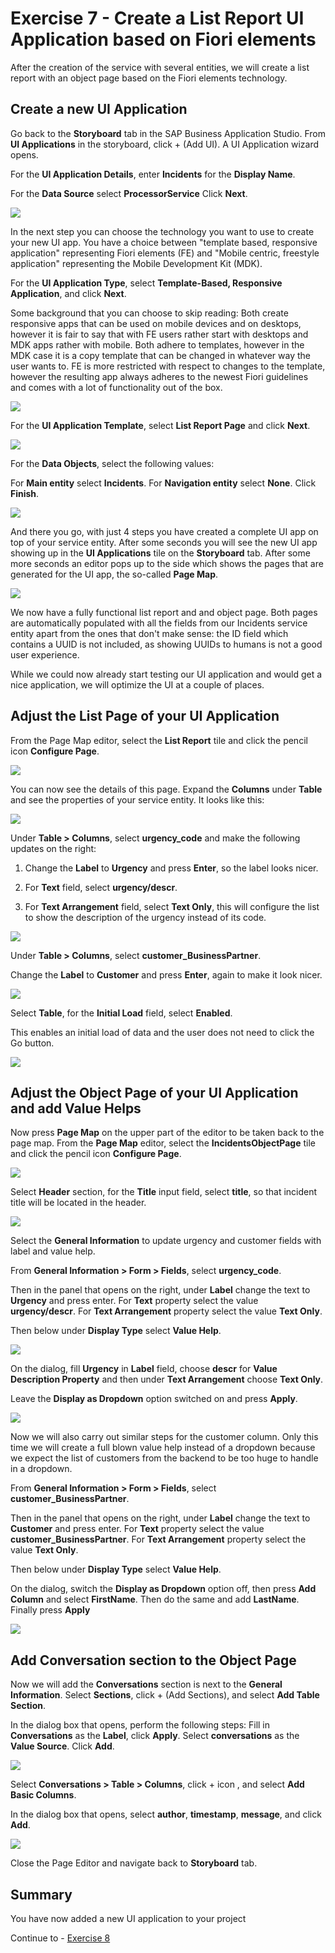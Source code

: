 # Exercise 7 - Create a List Report UI Application based on Fiori elements

After the creation of the service with several entities, we will create a list report with an object page based on the Fiori elements technology.

## Create a new UI Application

Go back to the **Storyboard** tab in the SAP Business Application Studio.
From **UI Applications** in the storyboard, click + (Add UI).
A UI Application wizard opens.

For the **UI Application Details**, enter **Incidents** for the **Display Name**.

For the **Data Source** select **ProcessorService**
Click **Next**.

![](/exercises/Ex7/images/UIApplicationDetails.png)

In the next step you can choose the technology you want to use to create your new UI app. You have a choice between "template based, responsive application" representing Fiori elements (FE) and "Mobile centric, freestyle application" representing the Mobile Development Kit (MDK).

For the **UI Application Type**, select **Template-Based, Responsive Application**, and click **Next**.

Some background that you can choose to skip reading:
Both create responsive apps that can be used on mobile devices and on desktops, however it is fair to say that with FE users rather start with desktops and MDK apps rather with mobile. Both adhere to templates, however in the MDK case it is a copy template that can be changed in whatever way the user wants to. FE is more restricted with respect to changes to the template, however the resulting app always adheres to the newest Fiori guidelines and comes with a lot of functionality out of the box.

![](/exercises/Ex7/images/templateresponsive.png)

For the **UI Application Template**, select **List Report Page** and click **Next**.

![](/exercises/Ex7/images/listreport.png)

For the **Data Objects**, select the following values:

For **Main entity**	select **Incidents**.
For **Navigation entity** select **None**.
Click **Finish**.

![](/exercises/Ex7/images/dataobjects.png)

And there you go, with just 4 steps you have created a complete UI app on top of your service entity. After some seconds you will see the new UI app showing up in the **UI Applications** tile on the **Storyboard** tab. After some more seconds an editor pops up to the side which shows the pages that are generated for the UI app, the so-called **Page Map**.

![](/exercises/Ex7/images/UIInStoryboard.png)

We now have a fully functional list report and and object page. Both pages are automatically populated with all the fields from our Incidents service entity apart from the ones that don't make sense: the ID field which contains a UUID is not included, as showing UUIDs to humans is not a good user experience.

While we could now already start testing our UI application and would get a nice application, we will optimize the UI at a couple of places.

## Adjust the List Page of your UI Application

From the Page Map editor, select the **List Report** tile and click the pencil icon **Configure Page**.

![](/exercises/Ex7/images/configurelistreport.png)

You can now see the details of this page. Expand the **Columns** under **Table** and see the properties of your service entity. It looks like this:

![](/exercises/Ex7/images/listcolumns.png)

Under **Table > Columns**, select **urgency_code** and make the following updates on the right:

1. Change the **Label** to **Urgency** and press **Enter**, so the label looks nicer. 

2. For **Text** field, select **urgency/descr**.

3. For **Text Arrangement** field, select **Text Only**, this will configure the list to show the description of the urgency instead of its code.

![](/exercises/Ex7/images/urgencycolumn.png)

Under **Table > Columns**, select **customer_BusinessPartner**.

Change the **Label** to **Customer** and press **Enter**, again to make it look nicer.

 ![](/exercises/Ex7/images/customercolumn.png)

Select **Table**, for the **Initial Load** field, select **Enabled**.

This enables an initial load of data and the user does not need to click the Go button.

 ![](/exercises/Ex7/images/tableload.png)

## Adjust the Object Page of your UI Application and add Value Helps

Now press **Page Map** on the upper part of the editor to be taken back to the page map.
From the **Page Map** editor, select the **IncidentsObjectPage** tile and click the pencil icon **Configure Page**.

 ![](/exercises/Ex7/images/objectpage.png)

Select **Header** section, for the **Title** input field, select **title**, so that incident title will be located in the header.

 ![](/exercises/Ex7/images/headertitle.png)
 
Select the **General Information** to update urgency and customer fields with label and value help.

From **General Information > Form > Fields**, select **urgency_code**.

Then in the panel that opens on the right, under **Label** change the text to **Urgency** and press enter.
For **Text** property select the value **urgency/descr**. 
For **Text Arrangement** property select the value **Text Only**. 

Then below under **Display Type** select **Value Help**.

![](/exercises/Ex7/images/urgencycolumn.png)

On the dialog, fill **Urgency** in **Label** field, choose **descr** for **Value Description Property** and then under **Text Arrangement** choose **Text Only**.

Leave the **Display as Dropdown** option switched on and press **Apply**.

 ![](/exercises/Ex7/images/urgencyvaluehelp.png)

Now we will also carry out similar steps for the customer column.
Only this time we will create a full blown value help instead of a dropdown because we expect the list of customers from the backend to be too huge to handle in a dropdown.

From **General Information > Form > Fields**, select **customer_BusinessPartner**.

Then in the panel that opens on the right, under **Label** change the text to **Customer** and press enter.
For **Text** property select the value **customer_BusinessPartner**. 
For **Text Arrangement** property select the value **Text Only**. 

Then below under **Display Type** select **Value Help**.

[](/exercises/Ex7/images/customercolumnpage.png)

On the dialog, switch the **Display as Dropdown** option off, then press **Add Column** and select **FirstName**. Then do the same and add **LastName**. Finally press **Apply**

![](/exercises/Ex7/images/customervaluehelp.png)

## Add Conversation section to the Object Page

Now we will add the **Conversations** section is next to the **General Information**.
Select **Sections**, click + (Add Sections), and select **Add Table Section**.

In the dialog box that opens, perform the following steps:
Fill in **Conversations** as the **Label**, click **Apply**.
Select **conversations** as the **Value Source**.
Click **Add**.

![](/exercises/Ex7/images/conversationaddsection.png)

Select **Conversations > Table > Columns**, click + icon , and select **Add Basic Columns**.

In the dialog box that opens, select **author**, **timestamp**, **message**, and click **Add**.

![](/exercises/Ex7/images/conversationsaddcolumns.png)

Close the Page Editor and navigate back to **Storyboard** tab.

## Summary
You have now added a new UI application to your project

Continue to - [Exercise 8](../Ex8/README.md)

